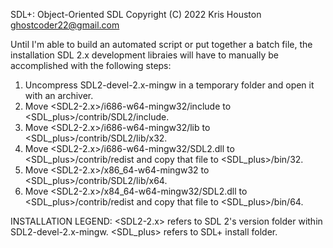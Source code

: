 SDL+: Object-Oriented SDL
Copyright (C) 2022 Kris Houston <ghostcoder22@gmail.com>

Until I'm able to build an automated script or put together a batch file, the installation SDL 2.x development libraies will have to manually be accomplished with the following steps:

1) Uncompress SDL2-devel-2.x-mingw in a temporary folder and open it with an archiver.
2) Move <SDL2-2.x>/i686-w64-mingw32/include to <SDL_plus>/contrib/SDL2/include.
3) Move <SDL2-2.x>/i686-w64-mingw32/lib to <SDL_plus>/contrib/SDL2/lib/x32.
4) Move <SDL2-2.x>/i686-w64-mingw32/SDL2.dll to <SDL_plus>/contrib/redist and copy that file to <SDL_plus>/bin/32.
5) Move <SDL2-2.x>/x86_64-w64-mingw32 to <SDL_plus>/contrib/SDL2/lib/x64.
6) Move <SDL2-2.x>/x84_64-w64-mingw32/SDL2.dll to <SDL_plus>/contrib/redist and copy that file to <SDL_plus>/bin/64.

INSTALLATION LEGEND: <SDL2-2.x> refers to SDL 2's version folder within SDL2-devel-2.x-mingw. <SDL_plus> refers to SDL+ install folder.
